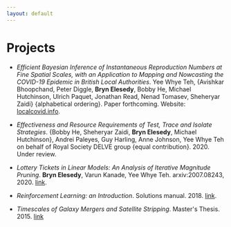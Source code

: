 ```yaml
---
layout: default
---
```


# Projects

- *Efficient Bayesian Inference of Instantaneous Reproduction Numbers at Fine
  Spatial Scales, with an Application to Mapping and Nowcasting the COVID-19
  Epidemic in British Local Authorities*. 
  Yee Whye Teh, {Avishkar Bhoopchand,
  Peter Diggle, **Bryn Elesedy**, Bobby He, Michael Hutchinson, Ulrich Paquet,
  Jonathan Read, Nenad Tomasev, Sheheryar Zaidi} {alphabetical ordering}.
  Paper forthcoming. Website: [localcovid.info](https://localcovid.info).

- *Effectiveness and Resource Requirements of Test, Trace and Isolate Strategies*.
  {Bobby He, Sheheryar Zaidi, **Bryn Elesedy**, Michael Hutchinson}, Andrei Paleyes, Guy Harling,
  Anne Johnson, Yee Whye Teh on behalf of Royal Society DELVE group {equal contribution}. 2020. Under review.

- *Lottery Tickets in Linear Models: An Analysis of Iterative Magnitude Pruning*.
    **Bryn Elesedy**, Varun Kanade, Yee Whye Teh. arxiv:2007.08243, 2020. [link](https://arxiv.org/abs/2007.08243).

- *Reinforcement Learning: an Introduction*. Solutions manual. 2018. [link](https://github.com/brynhayder/reinforcement_learning_an_introduction).

- *Timescales of Galaxy Mergers and Satellite Stripping*. Master's Thesis. 2015. [link](/assets/masters-thesis.pdf)
